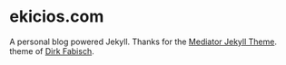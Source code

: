 ekicios.com
========

A personal blog powered Jekyll. Thanks for the [Mediator Jekyll Theme](https://github.com/dirkfabisch/mediator). theme of [Dirk Fabisch](https://github.com/dirkfabisch).
